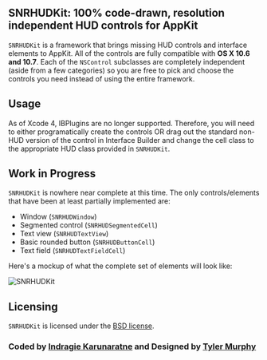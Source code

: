 ## SNRHUDKit: 100% code-drawn, resolution independent HUD controls for AppKit

`SNRHUDKit` is a framework that brings missing HUD controls and interface elements to AppKit. All of the controls are fully compatible with **OS X 10.6 and 10.7**. Each of the `NSControl` subclasses are completely independent (aside from a few categories) so you are free to pick and choose the controls you need instead of using the entire framework.

## Usage

As of Xcode 4, IBPlugins are no longer supported. Therefore, you will need to either programatically create the controls OR drag out the standard non-HUD version of the control in Interface Builder and change the cell class to the appropriate HUD class provided in `SNRHUDKit`.

## Work in Progress

`SNRHUDKit` is nowhere near complete at this time. The only controls/elements that have been at least partially implemented are:

* Window (`SNRHUDWindow`)
* Segmented control (`SNRHUDSegmentedCell`)
* Text view (`SNRHUDTextView`)
* Basic rounded button (`SNRHUDButtonCell`)
* Text field (`SNRHUDTextFieldCell`)

Here's a mockup of what the complete set of elements will look like:

![SNRHUDKit](http://i.imgur.com/MUD9H.png)

## Licensing

`SNRHUDKit` is licensed under the [BSD license](http://www.opensource.org/licenses/bsd-license.php).

### Coded by [Indragie Karunaratne](http://indragie.com) and Designed by [Tyler Murphy](http://twitter.com/tylrmurphy)